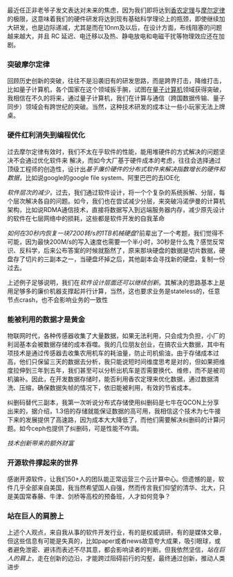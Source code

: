 最近任正非老爷子发文表达对未来的焦虑，因为我们即将达到[香农定理](https://baike.baidu.com/item/%E9%A6%99%E5%86%9C%E4%B8%89%E5%A4%A7%E5%AE%9A%E7%90%86/9029931)与[摩尔定律](https://baike.baidu.com/item/%E6%91%A9%E5%B0%94%E5%AE%9A%E7%90%86)的极限，这意味着我们的硬件研发将达到现有基础科学理论上的瓶颈，即使继续加大研发，也是边际递减，尤其是而在10nm及以后，在设计方面，布线阻塞的问题越来越大，并且 RC 延迟、电迁移以及热、静电放电和电磁干扰等物理效应还在加剧。

### 突破摩尔定律
回顾历史创新的突破，往往不是沿袭旧有的研发思路，而是跨界打击，降维打击，比如量子计算机，各个国家在这个领域扳手腕，试图在[量子计算机](https://baike.baidu.com/item/%E9%87%8F%E5%AD%90%E8%AE%A1%E7%AE%97%E6%9C%BA)领域获得突破，我相信在不久的将来，通过量子计算机，我们在计算与通信（跨国数据传输、量子同步）领域会有跨世纪的突破。当然，这种技术研发的成本让一些小玩家无法上牌桌。

### 硬件红利消失到编程优化
过去摩尔定律有效时，我们不太在乎软件的性能，能用堆硬件的方式解决的问题坚决不会通过优化软件来
解决，而如今大厂基于硬件成本的考虑，往往会选择通过顶级工程师的创造性，设计出*基于廉价硬件的分布式软件来解决指数增长的硬件和数据*，比如说google的google file system、阿里巴巴的去IOE化

*软件层次的减少*，过去，我们通过软件设计，将一个个复杂的系统拆解、分层，每个层次解决各自的问题。如今，我们也在尝试减少分层，来突破冯诺伊曼的计算机架构，比如说RDMA通信技术，直接将数据写入到远端服务器内存，减少原先设计的软件在七层网络中的损耗，这些都是软件开发的自我革命

*如何在30秒内恢复一块7200转/s的1TB机械硬盘*?前辈出了一个考题，我们觉得不可能，因为最快200M/s的写入速度也需要一个半小时，30秒是什么鬼？感觉反常识、反科学，后来公布答案的时候就豁然了，原来那块硬盘的数据是切片数据，硬盘存了切片的三副本之一，当硬盘坏掉之后，其他副本会寻找新的硬盘，复制一份过去。

上述例子足够说明，我们在*软件设计层面还可以继续创新*。其解决的思路基本上是用足够多的廉价机器支撑起并行计算，当然，这也要求业务是stateless的，任意节点crash，也不会影响业务的一致性

### 能被利用的数据才是黄金
物联网时代，各种传感器收集了大量数据，如果无法利用，只会成为负担，小厂的利润基本会被数据存储的成本吞噬。我的几位朋友创业，在搞农业大数据，其中有项技术是通过传感器去收集农用机车的耗油量，防止司机偷油，由于存储成本过高，他们只保留三天的数据去分析，我只能说短时间维度思考是对的，但如果把维度拉伸到三年到五年，我们甚至可以分析出机车是否需要换代、维修，而不是被司机骗补。因此，在开发数据存储时，能否利用香农定理来优化数据，通过数据清洗、压缩，确保数据失帧的情况下，依旧能被利用，有效的节省成本。

纠删码替代三副本，我第一次听说分布式存储使用纠删码是七牛在QCON上分享出来的，据介绍，1.3倍的存储就能保证数据的高可用，我相信这个技术为七牛接下来的发展提供了高速路，因为成本大大降低了，而他们需要解决纠删码的计算问题。如今ceph也提供了纠删码，可是性能不咋滴。

*技术创新带来的额外财富*

### 开源软件撑起来的世界
感谢开源软件，让我们50+人的团队能正常运营三个云计算中心。但遗憾的是，软件几乎全部来自美国，我当然希望国人自强，然而传言我们仰望的清华、北大，只是美国常春藤、牛津、剑桥等高校的预备班，人才如何竞争？

### 站在巨人的肩膀上
上述个人观点，来自我从事的软件开发行业，有的是权威调研，有的是媒体文章，但这些信息有可能是失真的，比如paper或者news故意夸大成果，吸引眼球，或者避免泄密、避讳而表述不尽其意，都会影响读者的判断。但我依然坚信，*站在巨人的肩上*，走在创新的边沿，才能跨过阻碍前行的沟壑，最终通过创新，推动人类进步
